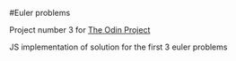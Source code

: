 #Euler problems

Project number 3 for [The Odin Project](http://www.theodinproject.com)

JS implementation of  solution for the first 3 euler problems

